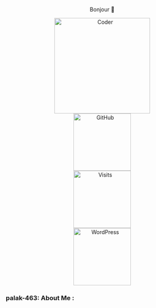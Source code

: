 <p align="center"> Bonjour 👋 </p>

<div id="header" align="center">
  <img src="https://media.giphy.com/media/paTz7UZbPfTZFRYnnB/giphy.gif" width="250" alt="Coder"/>
</div>

<div id="GitHub" align="center">
  <img src="https://camo.githubusercontent.com/ab157f6775de79be0a1001ed37be1ec4ec4529a9de146f306700d725aea9bce5/68747470733a2f2f696d672e736869656c64732e696f2f62616467652f4769744875622d3138313731372e7376673f7374796c653d666f722d7468652d6261646765266c6f676f3d476974487562266c6f676f436f6c6f723d7768697465" width="150" alt="GitHub"/>
</div>

<div id="Counter" align="center">
  <img src="https://komarev.com/ghpvc/?username=your-github-username&style=flat-square&color=blue" width="150" alt="Visits"/>
</div>

<div id="Blog" align="center"/>
  <img src="https://img.shields.io/badge/Wordpress-21759B?style=for-the-badge&logo=wordpress&logoColor=white" width="150" alt="WordPress"/>
</div>
 
### palak-463: About Me :

